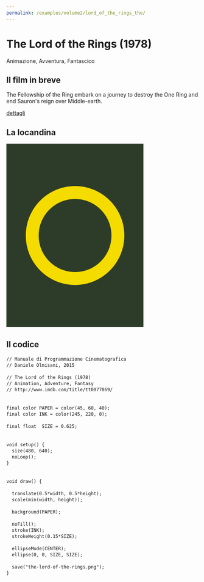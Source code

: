 ```yaml
---
permalink: /examples/volume2/lord_of_the_rings_the/
---
```

# The Lord of the Rings (1978)

Animazione, Avventura, Fantascico

## Il film in breve
The Fellowship of the Ring embark on a journey to destroy the One Ring and end Sauron's reign over Middle-earth.

[dettagli](https://www.imdb.com/title/tt0077869/)

## La locandina
<img src="the-lord-of-the-rings.png"  width="360px" title="The Lord of the Rings">


## Il codice
```processing
// Manuale di Programmazione Cinematografica
// Daniele Olmisani, 2015

// The Lord of the Rings (1978)
// Animation, Adventure, Fantasy 
// http://www.imdb.com/title/tt0077869/


final color PAPER = color(45, 60, 40);
final color INK = color(245, 220, 0);

final float  SIZE = 0.625;


void setup() {
  size(480, 640);
  noLoop();
}


void draw() {
  
  translate(0.5*width, 0.5*height);
  scale(min(width, height));
 
  background(PAPER);
  
  noFill();
  stroke(INK);
  strokeWeight(0.15*SIZE);
  
  ellipseMode(CENTER);
  ellipse(0, 0, SIZE, SIZE);
  
  save("the-lord-of-the-rings.png");
}
```
